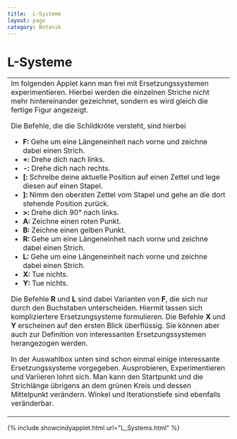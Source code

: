 ```yaml
---
title:  L-Systeme 
layout: page
category: Botanik
---
```

<div class="content"><h1><a name="L_45Systeme"></a>  L-Systeme </h1>
 <script language="JavaScript" type="text/javascript">
		function doScript(c)
		{
			document.Cindy.doCindyScript(c);
		}
	</script>
<p></p>
<table><tr><td width="800">
Im folgenden Applet kann man frei mit Ersetzungssystemen experimentieren.
Hierbei werden die einzelnen Striche nicht mehr hintereinander gezeichnet, sondern
es wird gleich die fertige Figur angezeigt.
<p></p>
Die Befehle, die die Schildkröte versteht, sind hierbei
<p></p> <ul>
<li> <strong>F:</strong> Gehe um eine Längeneinheit nach vorne und zeichne dabei einen Strich.
</li> <li> <strong>+:</strong> Drehe dich nach links.
</li> <li> <strong>-:</strong> Drehe dich nach rechts.
</li> <li> <strong>[:</strong> Schreibe deine aktuelle Position auf einen Zettel und lege diesen auf einen Stapel.
</li> <li> <strong>]:</strong> Nimm den obersten Zettel vom Stapel und gehe an die dort stehende Position zurück.
</li> <li> <strong>&gt;:</strong> Drehe dich 90° nach links.
</li> <li> <strong>A:</strong> Zeichne einen roten Punkt.
</li> <li> <strong>B:</strong> Zeichne einen gelben Punkt.
</li> <li> <strong>R:</strong> Gehe um eine Längeneinheit nach vorne und zeichne dabei einen Strich.
</li> <li> <strong>L:</strong> Gehe um eine Längeneinheit nach vorne und zeichne dabei einen Strich.
</li> <li> <strong>X:</strong> Tue nichts.
</li> <li> <strong>Y:</strong> Tue nichts.
</li></ul> 
<p></p>
Die Befehle <strong>R</strong> und <strong>L</strong> sind dabei Varianten von <strong>F</strong>, die sich nur durch den Buchstaben unterscheiden.
Hiermit lassen sich kompliziertere Ersetzungsysteme formulieren.
Die Befehle <strong>X</strong> und <strong>Y</strong>  erscheinen auf den ersten Blick überflüssig. Sie können aber auch zur Definition 
von interessanten Ersetzungssystemen herangezogen werden.
<p></p>
In  der Auswahlbox unten sind schon einmal einige interessante Ersetzungssysteme vorgegeben.
Ausprobieren, Experimentieren und Variieren lohnt sich. Man kann den Startpunkt und die Strichlänge
übrigens an dem grünen Kreis und dessen Mittelpunkt verändern.
Winkel und Iterationstiefe sind ebenfalls veränderbar.
<p></p>
</td></tr></table>
<p></p>
{% include showcindyapplet.html url="L_Systems.html" %}

  